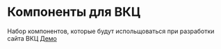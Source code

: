 # Компоненты для ВКЦ
Набор компонентов, которые будут испольщоваться при разработки сайта ВКЦ
[Демо](https://katokdoescode.github.io/rdn-vcc-components/ "Демо")